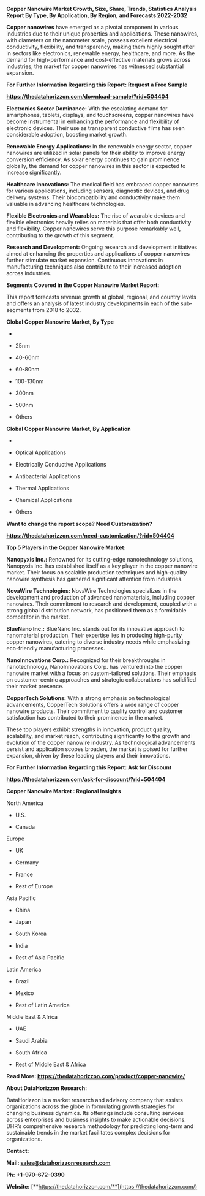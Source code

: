 **Copper Nanowire Market Growth, Size, Share, Trends, Statistics
Analysis Report By Type, By Application, By Region, and Forecasts
2022-2032**

**Copper nanowires** have emerged as a pivotal component in various
industries due to their unique properties and applications. These
nanowires, with diameters on the nanometer scale, possess excellent
electrical conductivity, flexibility, and transparency, making them
highly sought after in sectors like electronics, renewable energy,
healthcare, and more. As the demand for high-performance and
cost-effective materials grows across industries, the market for copper
nanowires has witnessed substantial expansion.

**For Further Information Regarding this Report: Request a Free Sample**

**<https://thedatahorizzon.com/download-sample/?rid=504404>**

**Electronics Sector Dominance:** With the escalating demand for
smartphones, tablets, displays, and touchscreens, copper nanowires have
become instrumental in enhancing the performance and flexibility of
electronic devices. Their use as transparent conductive films has seen
considerable adoption, boosting market growth.

**Renewable Energy Applications:** In the renewable energy sector,
copper nanowires are utilized in solar panels for their ability to
improve energy conversion efficiency. As solar energy continues to gain
prominence globally, the demand for copper nanowires in this sector is
expected to increase significantly.

**Healthcare Innovations:** The medical field has embraced copper
nanowires for various applications, including sensors, diagnostic
devices, and drug delivery systems. Their biocompatibility and
conductivity make them valuable in advancing healthcare technologies.

**Flexible Electronics and Wearables:** The rise of wearable devices and
flexible electronics heavily relies on materials that offer both
conductivity and flexibility. Copper nanowires serve this purpose
remarkably well, contributing to the growth of this segment.

**Research and Development:** Ongoing research and development
initiatives aimed at enhancing the properties and applications of copper
nanowires further stimulate market expansion. Continuous innovations in
manufacturing techniques also contribute to their increased adoption
across industries.

**Segments Covered in the Copper Nanowire Market Report:**

This report forecasts revenue growth at global, regional, and country
levels and offers an analysis of latest industry developments in each of
the sub-segments from 2018 to 2032.

**Global Copper Nanowire Market, By Type**

-   

-   25nm

-   40-60nm

-   60-80nm

-   100-130nm

-   300nm

-   500nm

-   Others

**Global Copper Nanowire Market, By Application**

-   

-   Optical Applications

-   Electrically Conductive Applications

-   Antibacterial Applications

-   Thermal Applications

-   Chemical Applications

-   Others

**Want to change the report scope? Need Customization?**

**<https://thedatahorizzon.com/need-customization/?rid=504404>**

**Top 5 Players in the Copper Nanowire Market:**

**Nanopyxis Inc.:** Renowned for its cutting-edge nanotechnology
solutions, Nanopyxis Inc. has established itself as a key player in the
copper nanowire market. Their focus on scalable production techniques
and high-quality nanowire synthesis has garnered significant attention
from industries.

**NovaWire Technologies:** NovaWire Technologies specializes in the
development and production of advanced nanomaterials, including copper
nanowires. Their commitment to research and development, coupled with a
strong global distribution network, has positioned them as a formidable
competitor in the market.

**BlueNano Inc.:** BlueNano Inc. stands out for its innovative approach
to nanomaterial production. Their expertise lies in producing
high-purity copper nanowires, catering to diverse industry needs while
emphasizing eco-friendly manufacturing processes.

**NanoInnovations Corp.:** Recognized for their breakthroughs in
nanotechnology, NanoInnovations Corp. has ventured into the copper
nanowire market with a focus on custom-tailored solutions. Their
emphasis on customer-centric approaches and strategic collaborations has
solidified their market presence.

**CopperTech Solutions:** With a strong emphasis on technological
advancements, CopperTech Solutions offers a wide range of copper
nanowire products. Their commitment to quality control and customer
satisfaction has contributed to their prominence in the market.

These top players exhibit strengths in innovation, product quality,
scalability, and market reach, contributing significantly to the growth
and evolution of the copper nanowire industry. As technological
advancements persist and application scopes broaden, the market is
poised for further expansion, driven by these leading players and their
innovations.

**For Further Information Regarding this Report: Ask for Discount**

**<https://thedatahorizzon.com/ask-for-discount/?rid=504404>**

**Copper Nanowire Market : Regional Insights**

North America

-   U.S.

-   Canada

Europe

-   UK

-   Germany

-   France

-   Rest of Europe

Asia Pacific

-   China

-   Japan

-   South Korea

-   India

-   Rest of Asia Pacific

Latin America

-   Brazil

-   Mexico

-   Rest of Latin America

Middle East & Africa

-   UAE

-   Saudi Arabia

-   South Africa

-   Rest of Middle East & Africa

**Read More: <https://thedatahorizzon.com/product/copper-nanowire/>**

**About DataHorizzon Research:**

DataHorizzon is a market research and advisory company that assists
organizations across the globe in formulating growth strategies for
changing business dynamics. Its offerings include consulting services
across enterprises and business insights to make actionable decisions.
DHR’s comprehensive research methodology for predicting long-term and
sustainable trends in the market facilitates complex decisions for
organizations.

**Contact:**

**Mail: <sales@datahorizzonresearch.com>**

**Ph:** **+1–970–672–0390**

**Website:**
[**https://thedatahorizzon.com/**](https://thedatahorizzon.com/)
